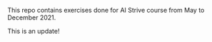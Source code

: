 This repo contains exercises done for AI Strive course from May to December 2021.


This is an update!
